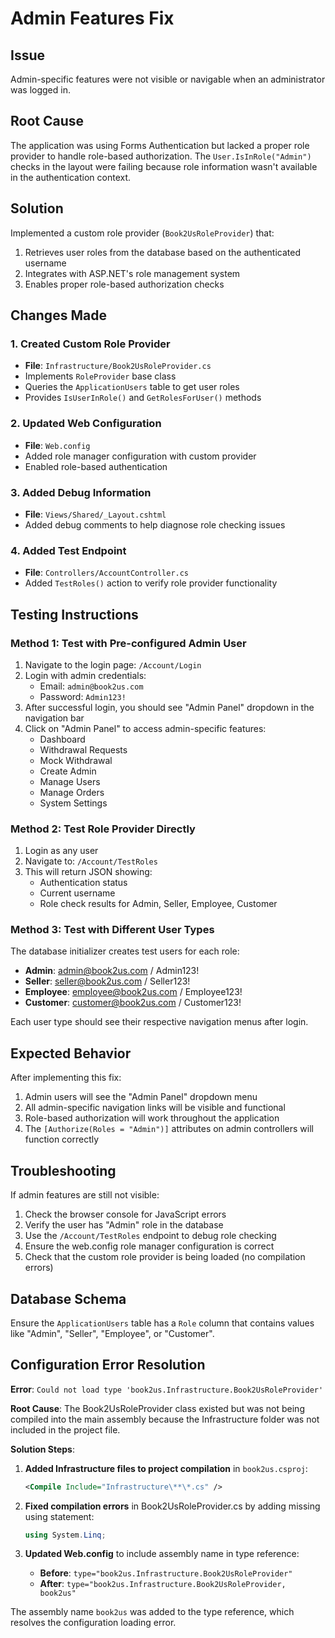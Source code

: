 # Admin Features Fix

## Issue
Admin-specific features were not visible or navigable when an administrator was logged in.

## Root Cause
The application was using Forms Authentication but lacked a proper role provider to handle role-based authorization. The `User.IsInRole("Admin")` checks in the layout were failing because role information wasn't available in the authentication context.

## Solution
Implemented a custom role provider (`Book2UsRoleProvider`) that:
1. Retrieves user roles from the database based on the authenticated username
2. Integrates with ASP.NET's role management system
3. Enables proper role-based authorization checks

## Changes Made

### 1. Created Custom Role Provider
- **File**: `Infrastructure/Book2UsRoleProvider.cs`
- Implements `RoleProvider` base class
- Queries the `ApplicationUsers` table to get user roles
- Provides `IsUserInRole()` and `GetRolesForUser()` methods

### 2. Updated Web Configuration
- **File**: `Web.config`
- Added role manager configuration with custom provider
- Enabled role-based authentication

### 3. Added Debug Information
- **File**: `Views/Shared/_Layout.cshtml`
- Added debug comments to help diagnose role checking issues

### 4. Added Test Endpoint
- **File**: `Controllers/AccountController.cs`
- Added `TestRoles()` action to verify role provider functionality

## Testing Instructions

### Method 1: Test with Pre-configured Admin User
1. Navigate to the login page: `/Account/Login`
2. Login with admin credentials:
   - Email: `admin@book2us.com`
   - Password: `Admin123!`
3. After successful login, you should see "Admin Panel" dropdown in the navigation bar
4. Click on "Admin Panel" to access admin-specific features:
   - Dashboard
   - Withdrawal Requests
   - Mock Withdrawal
   - Create Admin
   - Manage Users
   - Manage Orders
   - System Settings

### Method 2: Test Role Provider Directly
1. Login as any user
2. Navigate to: `/Account/TestRoles`
3. This will return JSON showing:
   - Authentication status
   - Current username
   - Role check results for Admin, Seller, Employee, Customer

### Method 3: Test with Different User Types
The database initializer creates test users for each role:
- **Admin**: admin@book2us.com / Admin123!
- **Seller**: seller@book2us.com / Seller123!
- **Employee**: employee@book2us.com / Employee123!
- **Customer**: customer@book2us.com / Customer123!

Each user type should see their respective navigation menus after login.

## Expected Behavior
After implementing this fix:
1. Admin users will see the "Admin Panel" dropdown menu
2. All admin-specific navigation links will be visible and functional
3. Role-based authorization will work throughout the application
4. The `[Authorize(Roles = "Admin")]` attributes on admin controllers will function correctly

## Troubleshooting
If admin features are still not visible:
1. Check the browser console for JavaScript errors
2. Verify the user has "Admin" role in the database
3. Use the `/Account/TestRoles` endpoint to debug role checking
4. Ensure the web.config role manager configuration is correct
5. Check that the custom role provider is being loaded (no compilation errors)

## Database Schema
Ensure the `ApplicationUsers` table has a `Role` column that contains values like "Admin", "Seller", "Employee", or "Customer".

## Configuration Error Resolution

**Error**: `Could not load type 'book2us.Infrastructure.Book2UsRoleProvider'`

**Root Cause**: The Book2UsRoleProvider class existed but was not being compiled into the main assembly because the Infrastructure folder was not included in the project file.

**Solution Steps**:

1. **Added Infrastructure files to project compilation** in `book2us.csproj`:
   ```xml
   <Compile Include="Infrastructure\**\*.cs" />
   ```

2. **Fixed compilation errors** in Book2UsRoleProvider.cs by adding missing using statement:
   ```csharp
   using System.Linq;
   ```

3. **Updated Web.config** to include assembly name in type reference:
   - **Before**: `type="book2us.Infrastructure.Book2UsRoleProvider"`
   - **After**: `type="book2us.Infrastructure.Book2UsRoleProvider, book2us"`

The assembly name `book2us` was added to the type reference, which resolves the configuration loading error.